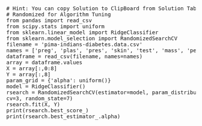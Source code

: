 <pre class="file" data-target="clipboard">
# Hint: You can copy Solution to ClipBoard from Solution Tab in Step 3
# Randomized for Algorithm Tuning
from pandas import read_csv
from scipy.stats import uniform
from sklearn.linear_model import RidgeClassifier
from sklearn.model_selection import RandomizedSearchCV
filename = 'pima-indians-diabetes.data.csv'
names = ['preg', 'plas', 'pres', 'skin', 'test', 'mass', 'pedi', 'age', 'class']
dataframe = read_csv(filename, names=names)
array = dataframe.values
X = array[:,0:8]
Y = array[:,8]
param_grid = {'alpha': uniform()}
model = RidgeClassifier()
rsearch = RandomizedSearchCV(estimator=model, param_distributions=param_grid, n_iter=100,
cv=3, random_state=7)
rsearch.fit(X, Y)
print(rsearch.best_score_)
print(rsearch.best_estimator_.alpha)

</pre>
